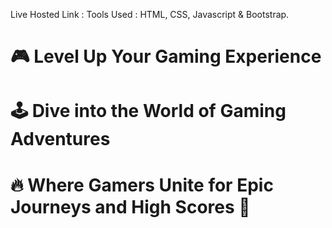 Live Hosted Link : 
Tools Used : HTML, CSS, Javascript & Bootstrap.
# 🎮 Level Up Your Gaming Experience
# 🕹️ Dive into the World of Gaming Adventures
# 🔥 Where Gamers Unite for Epic Journeys and High Scores 🚀
